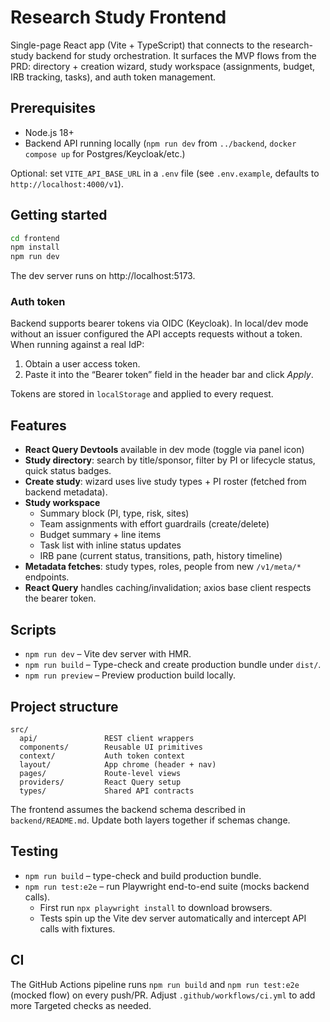 # Research Study Frontend

Single-page React app (Vite + TypeScript) that connects to the research-study backend for study orchestration. It surfaces the MVP flows from the PRD: directory + creation wizard, study workspace (assignments, budget, IRB tracking, tasks), and auth token management.

## Prerequisites
- Node.js 18+
- Backend API running locally (`npm run dev` from `../backend`, `docker compose up` for Postgres/Keycloak/etc.)

Optional: set `VITE_API_BASE_URL` in a `.env` file (see `.env.example`, defaults to `http://localhost:4000/v1`).

## Getting started
```bash
cd frontend
npm install
npm run dev
```
The dev server runs on http://localhost:5173.

### Auth token
Backend supports bearer tokens via OIDC (Keycloak). In local/dev mode without an issuer configured the API accepts requests without a token. When running against a real IdP:
1. Obtain a user access token.
2. Paste it into the “Bearer token” field in the header bar and click *Apply*.

Tokens are stored in `localStorage` and applied to every request.

## Features
- **React Query Devtools** available in dev mode (toggle via panel icon)
- **Study directory**: search by title/sponsor, filter by PI or lifecycle status, quick status badges.
- **Create study**: wizard uses live study types + PI roster (fetched from backend metadata).
- **Study workspace**
  - Summary block (PI, type, risk, sites)
  - Team assignments with effort guardrails (create/delete)
  - Budget summary + line items
  - Task list with inline status updates
  - IRB pane (current status, transitions, path, history timeline)
- **Metadata fetches**: study types, roles, people from new `/v1/meta/*` endpoints.
- **React Query** handles caching/invalidation; axios base client respects the bearer token.

## Scripts
- `npm run dev` – Vite dev server with HMR.
- `npm run build` – Type-check and create production bundle under `dist/`.
- `npm run preview` – Preview production build locally.

## Project structure
```
src/
  api/               REST client wrappers
  components/        Reusable UI primitives
  context/           Auth token context
  layout/            App chrome (header + nav)
  pages/             Route-level views
  providers/         React Query setup
  types/             Shared API contracts
```

The frontend assumes the backend schema described in `backend/README.md`. Update both layers together if schemas change.

## Testing
- `npm run build` – type-check and build production bundle.
- `npm run test:e2e` – run Playwright end-to-end suite (mocks backend calls).
  - First run `npx playwright install` to download browsers.
  - Tests spin up the Vite dev server automatically and intercept API calls with fixtures.

## CI
The GitHub Actions pipeline runs `npm run build` and `npm run test:e2e` (mocked flow) on every push/PR. Adjust `.github/workflows/ci.yml` to add more Targeted checks as needed.